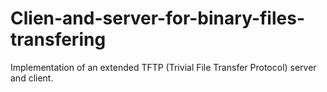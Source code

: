 # Clien-and-server-for-binary-files-transfering

Implementation of an extended TFTP (Trivial File Transfer Protocol) server and client.
